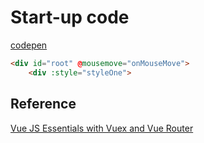 # Start-up code
[codepen](https://codepen.io/)
```html
<div id="root" @mousemove="onMouseMove">
    <div :style="styleOne">

```
## Reference
[Vue JS Essentials with Vuex and Vue Router](https://www.udemy.com/course/vue-js-course/learn/lecture/10219458)